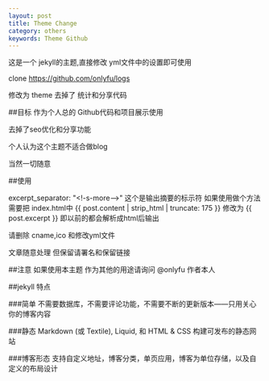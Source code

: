 ```yaml
---
layout: post
title: Theme Change
category: others
keywords: Theme Github
---
```

这是一个 jekyll的主题,直接修改 yml文件中的设置即可使用

clone https://github.com/onlyfu/logs

修改为 theme 去掉了 统计和分享代码

##目标 
作为个人总的 Github代码和项目展示使用 

去掉了seo优化和分享功能

个人认为这个主题不适合做blog

当然一切随意

##使用

excerpt_separator: "<!-s-more-->"
这个是输出摘要的标示符
如果使用做个方法需要把 index.html中
\{\{ post.content | strip_html | truncate: 175 \}\}
修改为 \{\{ post.excerpt \}\} 即<!--more-->以前的都会解析成html后输出


请删除 cname,ico 和修改yml文件 

文章随意处理 但保留请署名和保留链接 

##注意 
如果使用本主题 作为其他的用途请询问 @onlyfu 作者本人

##jekyll 特点

###简单
不需要数据库，不需要评论功能，不需要不断的更新版本——只用关心你的博客内容

###静态
Markdown (或 Textile), Liquid, 和 HTML & CSS 构建可发布的静态网站

###博客形态
支持自定义地址，博客分类，单页应用，博客为单位存储，以及自定义的布局设计

